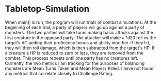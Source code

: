# Tabletop-Simulation
When main() is run, the program will run trials of combat simulations. At the beginning of each trial, a party of players will go up against a party of monsters. The two parties will take turns making basic attacks against the first creature in the opposed party. The attacker will make a 1d20 roll vs the target's AC adding their proficency bonus and ability modifier. If they hit, they will then roll damage, which is then subtracted from the target's HP. If a creature's HP is reduced to zero or less, they are removed from the combat. This process repeats until one party has no creatures left.  
Currently, the two metrics I am tracking for the purposes of balancing monsters are Mean Turns Taken and Mean Players Killed. I have not found any metrics that correlate closely to Challenge Rating.
